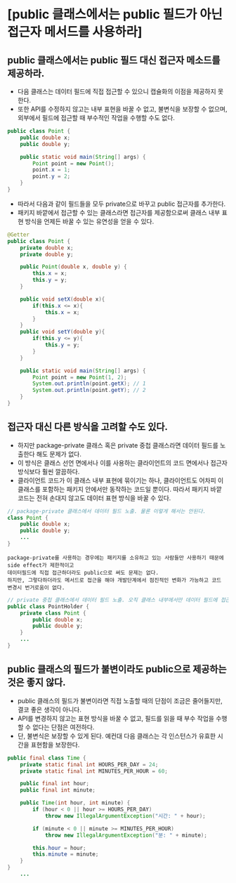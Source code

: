# [public 클래스에서는 public 필드가 아닌 접근자 메서드를 사용하라]

## public 클래스에서는 public 필드 대신 접근자 메소드를 제공하라.
- 다음 클래스는 데이터 필드에 직접 접근할 수 있으니 캡슐화의 이점을 제공하지 못한다.
- 또한 API를 수정하지 않고는 내부 표현을 바꿀 수 없고, 불변식을 보장할 수 없으며, 외부에서 필드에 접근할 때 부수적인 작업을 수행할 수도 없다.

```JAVA
public class Point {
    public double x; 
    public double y;

    public static void main(String[] args) {
        Point point = new Point();
        point.x = 1;
        point.y = 2;
    }
}
```

- 따라서 다음과 같이 필드들을 모두 private으로 바꾸고 public 접근자를 추가한다.
- 패키지 바깥에서 접근할 수 있는 클래스라면 접근자를 제공함으로써 클래스 내부 표현 방식을 언제든 바꿀 수 있는 유연성을 얻을 수 있다.

```JAVA
@Getter
public class Point {
    private double x;
    private double y;

    public Point(double x, double y) {
        this.x = x;
        this.y = y;
    }

    public void setX(double x){
        if(this.x <= x){
            this.x = x;
        }
    }
    public void setY(double y){
        if(this.y <= y){
            this.y = y;
        }
    }

    public static void main(String[] args) {
        Point point = new Point(1, 2);
        System.out.println(point.getX); // 1
        System.out.println(point.getY); // 2
    }
}
```


## 접근자 대신 다른 방식을 고려할 수도 있다.

- 하지만 package-private 클래스 혹은 private 중첩 클래스라면 데이터 필드를 노출한다 해도 문제가 없다.
- 이 방식은 클래스 선언 면에서나 이를 사용하는 클라이언트의 코드 면에서나 접근자 방식보다 훨씬 깔끔하다.
- 클라이언트 코드가 이 클래스 내부 표현에 묶이기는 하나, 클라이언트도 어차피 이 클래스를 포함하는 패키지 안에서만 동작하는 코드일 뿐이다. 따라서 패키지 바깥 코드는 전혀 손대지 않고도 데이터 표현 방식을 바꿀 수 있다.

```JAVA
// package-private 클래스에서 데이터 필드 노출. 물론 이렇게 해서는 안된다.
class Point {
    public double x;
    public double y;
    ...
}
```

    package-private를 사용하는 경우에는 패키지를 소유하고 있는 사람들만 사용하기 때문에
    side effect가 제한적이고
    데이터필드에 직접 접근하더라도 public으로 써도 문제는 없다.
    하지만, 그렇다하더라도 메서드로 접근을 해야 개발단계에서 점진적인 변화가 가능하고 코드 변경시 번거로움이 없다.


```JAVA
// private 중첩 클래스에서 데이터 필드 노출. 오직 클래스 내부에서만 데이터 필드에 접근할 수 있다.
public class PointHolder {
    private class Point {
        public double x;
        public double y;
    }
    ...
}
```

## public 클래스의 필드가 불변이라도 public으로 제공하는 것은 좋지 않다.
- public 클래스의 필드가 불변이라면 직접 노출할 때의 단점이 조금은 줄어들지만, 결코 좋은 생각이 아니다.
- API를 변경하지 않고는 표현 방식을 바꿀 수 없고, 필드를 읽을 때 부수 작업을 수행할 수 없다는 단점은 여전하다.
- 단, 불변식은 보장할 수 있게 된다. 예컨대 다음 클래스는 각 인스턴스가 유효한 시간을 표현함을 보장한다.


```JAVA
public final class Time {
    private static final int HOURS_PER_DAY = 24;
    private static final int MINUTES_PER_HOUR = 60;

    public final int hour;
    public final int minute;

    public Time(int hour, int minute) {
        if (hour < 0 || hour >= HOURS_PER_DAY)
            throw new IllegalArgumentException("시간: " + hour);

        if (minute < 0 || minute >= MINUTES_PER_HOUR)
            throw new IllegalArgumentException("분: " + minute);

        this.hour = hour;
        this.minute = minute;
    }
}
    ...

```